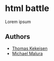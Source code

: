 # html battle

Lorem ipsum

## Authors
* [Thomas Kekeisen](https://github.com/blaues0cke)
* [Michael Malura](https://github.com/maluramichael)